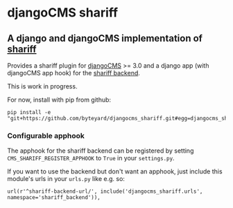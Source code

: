 # djangoCMS shariff

## A django and djangoCMS implementation of [shariff](https://github.com/heiseonline/shariff)

Provides a shariff plugin for [djangoCMS](https://github.com/divio/django-cms) >= 3.0 and a django app (with djangoCMS app hook) for the [shariff backend](https://github.com/heiseonline/shariff#backends).

This is work in progress.

For now, install with pip from github:

```
pip install -e "git+https://github.com/byteyard/djangocms_shariff.git#egg=djangocms_shariff"
```

### Configurable apphook

The apphook for the shariff backend can be registered by setting ``CMS_SHARIFF_REGISTER_APPHOOK`` to ``True`` in your ``settings.py``.

If you want to use the backend but don't want an apphook, just include this module's urls in your ``urls.py`` like e.g. so:

```
url(r'^shariff-backend-url/', include('djangocms_shariff.urls', namespace='shariff_backend')),
```
